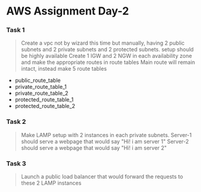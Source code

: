 # AWS Assignment Day-2

### Task 1

> Create a vpc not by wizard this time but manually, having 2 public subnets and 2 private subnets and 2 protected subnets.
> setup should be highly available
> Create 1 IGW and 2 NGW in each availability zone and make the appropriate routes in route tables
> Main route will remain intact, instead make 5 route tables
 - public_route_table
 - private_route_table_1
 - private_route_table_2 
 - protected_route_table_1
 - protected_route_table_2

### Task 2

> Make LAMP setup with 2 instances in each private subnets.
> Server-1 should serve a webpage that would say "Hi! i am server 1"
> Server-2 should serve a webpage that would say "Hi! i am server 2"

### Task 3

> Launch a public load balancer that would forward the requests to these 2 LAMP instances
